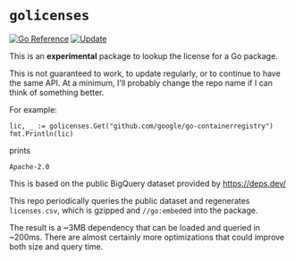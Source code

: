 # `golicenses`

[![Go Reference](https://pkg.go.dev/badge/github.com/imjasonh/golicenses.svg)](https://pkg.go.dev/github.com/imjasonh/golicenses)
[![Update](https://github.com/imjasonh/golicenses/actions/workflows/update.yaml/badge.svg)](https://github.com/imjasonh/golicenses/actions/workflows/update.yaml)

This is an **experimental** package to lookup the license for a Go package.

This is not guaranteed to work, to update regularly, or to continue to have the same API.
At a minimum, I'll probably change the repo name if I can think of something better.

For example:

```golang
lic, _ := golicenses.Get("github.com/google/go-containerregistry")
fmt.Println(lic)
```

prints

```
Apache-2.0
```

This is based on the public BigQuery dataset provided by https://deps.dev/

This repo periodically queries the public dataset and regenerates `licenses.csv`, which is gzipped and `//go:embed`ed into the package.

The result is a ~3MB dependency that can be loaded and queried in ~200ms.
There are almost certainly more optimizations that could improve both size and query time.
